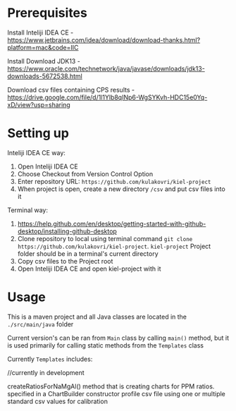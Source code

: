 # Prerequisites

Install Inteliji IDEA CE - https://www.jetbrains.com/idea/download/download-thanks.html?platform=mac&code=IIC

Install Download JDK13 - https://www.oracle.com/technetwork/java/javase/downloads/jdk13-downloads-5672538.html

Download csv files containing CPS results - https://drive.google.com/file/d/1l1Ylb8qINp6-WgSYKvh-HDC15e0Yq-xD/view?usp=sharing

# Setting up

Inteliji IDEA CE way:

1) Open Inteliji IDEA CE
2) Choose Checkout from Version Control Option
3) Enter repository URL: `https://github.com/kulakovri/kiel-project`
4) When project is open, create a new directory `/csv` and put csv files into it 

Terminal way:

1) https://help.github.com/en/desktop/getting-started-with-github-desktop/installing-github-desktop
2) Clone repository to local using terminal command ``git clone https://github.com/kulakovri/kiel-project``. 
`kiel-project` Project folder should be in a terminal's current directory
3) Copy csv files to the Project root
4) Open Inteliji IDEA CE and open kiel-project with it

# Usage

This is a maven project and all Java classes are located in the `./src/main/java` folder

Current version's can be ran from `Main` class by calling `main()` method, but it is used primarily for calling static 
methods from the `Templates` class

Currently `Templates` includes:

//currently in development

createRatiosForNaMgAl() method that is creating charts for PPM ratios. specified in a ChartBuilder constructor profile csv file using 
one or multiple standard csv values for calibration